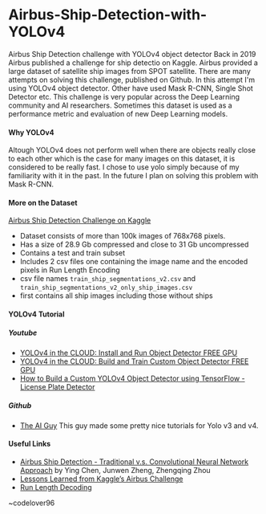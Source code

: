 # Airbus-Ship-Detection-with-YOLOv4
Airbus Ship Detection challenge with YOLOv4 object detector
Back in 2019 Airbus published a challenge for ship detectio on Kaggle. Airbus provided a large dataset of satellite ship images from SPOT satellite.
There are many attempts on solving this challenge, published on Github. In this attempt I'm using YOLOv4 object detector. Other have used Mask R-CNN, Single Shot Detector etc. This challenge is very popular across the Deep Learning community and AI researchers. Sometimes this dataset is used as a performance metric and evaluation of new Deep Learning models.

#### Why YOLOv4
Altough YOLOv4 does not perform well when there are objects really close to each other which is the case for many images on this dataset, it is considered to be really fast. I chose to use yolo simply because of my familiarity with it in the past. In the future I plan on solving this problem with Mask R-CNN.

#### More on the Dataset
[Airbus Ship Detection Challenge on Kaggle](https://www.kaggle.com/c/airbus-ship-detection)

* Dataset consists of more than 100k images of 768x768 pixels.
* Has a size of 28.9 Gb compressed and close to 31 Gb uncompressed
* Contains a test and train subset
* Includes 2 csv files one containing the image name and the encoded pixels in Run Length Encoding
* csv file names ``train_ship_segmentations_v2.csv`` and ``train_ship_segmentations_v2_only_ship_images.csv``
* first contains all ship images including those without ships

#### YOLOv4 Tutorial
##### Youtube
* [YOLOv4 in the CLOUD: Install and Run Object Detector FREE GPU](https://www.youtube.com/watch?v=mKAEGSxwOAY)
* [YOLOv4 in the CLOUD: Build and Train Custom Object Detector FREE GPU](https://www.youtube.com/watch?v=mmj3nxGT2YQ)
* [How to Build a Custom YOLOv4 Object Detector using TensorFlow - License Plate Detector](https://www.youtube.com/watch?v=nOIVxi5yurE)
##### Github
* [The AI Guy](https://github.com/theAIGuysCode) This guy made some pretty nice tutorials for Yolo v3 and v4.

#### Useful Links
- [Airbus Ship Detection - Traditional v.s. Convolutional Neural Network Approach](http://cs229.stanford.edu/proj2018/report/58.pdf) by Ying Chen, Junwen Zheng, Zhengqing Zhou 
- [Lessons Learned from Kaggle’s Airbus Challenge](https://towardsdatascience.com/lessons-learned-from-kaggles-airbus-challenge-252e25c5efac)
- [Run Length Decoding](https://www.kaggle.com/chisanchensc/run-length-decoding-quick-start)


~codelover96
